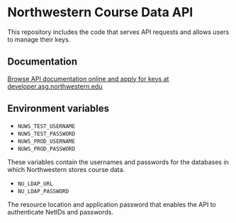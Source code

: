 Northwestern Course Data API
============================
This repository includes the code that serves API requests and allows users to manage their keys.

Documentation
-------------

[Browse API documentation online and apply for keys at developer.asg.northwestern.edu](http://developer.asg.northwestern.edu)

Environment variables
---------------------
- `NUWS_TEST_USERNAME`
- `NUWS_TEST_PASSWORD`
- `NUWS_PROD_USERNAME`
- `NUWS_PROD_PASSWORD`

These variables contain the usernames and passwords for the databases in which Northwestern stores course data.

- `NU_LDAP_URL`
- `NU_LDAP_PASSWORD`

The resource location and application password that enables the API to authenticate NetIDs and passwords.
